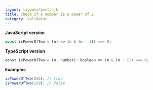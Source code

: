 ```yaml
---
layout: layouts/post.njk
title: Check if a number is a power of 2
category: Validator
---
```


**JavaScript version**

```js
const isPowerOfTwo = (n) => (n & (n - 1)) === 0;
```

**TypeScript version**

```js
const isPowerOfTwo = (n: number): boolean => (n & (n - 1)) === 0;
```

**Examples**

```js
isPowerOfTwo(256); // true
isPowerOfTwo(129); // false
```

